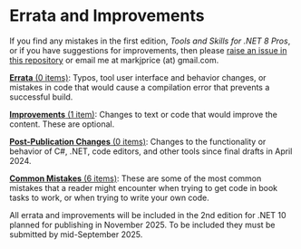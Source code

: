 # Errata and Improvements

If you find any mistakes in the first edition, *Tools and Skills for .NET 8 Pros*, or if you have suggestions for improvements, then please [raise an issue in this repository](https://github.com/markjprice/tools-skills-net8/issues) or email me at markjprice (at) gmail.com.

[**Errata** (0 items)](errata.md): Typos, tool user interface and behavior changes, or mistakes in code that would cause a compilation error that prevents a successful build.

[**Improvements** (1 item)](improvements.md): Changes to text or code that would improve the content. These are optional.

[**Post-Publication Changes** (0 items)](changes.md): Changes to the functionality or behavior of C#, .NET, code editors, and other tools since final drafts in April 2024.

[**Common Mistakes** (6 items)](common-mistakes.md): These are some of the most common mistakes that a reader might encounter when trying to get code in book tasks to work, or when trying to write your own code. 

All errata and improvements will be included in the 2nd edition for .NET 10 planned for publishing in November 2025. To be included they must be submitted by mid-September 2025.
